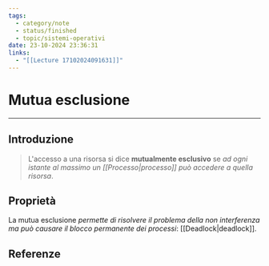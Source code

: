 ```yaml
---
tags:
  - category/note
  - status/finished
  - topic/sistemi-operativi
date: 23-10-2024 23:36:31
links:
  - "[[Lecture 17102024091631]]"
---
```

# Mutua esclusione
---
## Introduzione
> L'accesso a una risorsa si dice **mutualmente esclusivo** se _ad ogni istante al massimo un [[Processo|processo]] può accedere a quella risorsa_.

## Proprietà
La mutua esclusione _permette di risolvere il problema della non interferenza ma può causare il blocco permanente dei processi_: [[Deadlock|deadlock]].

## Referenze